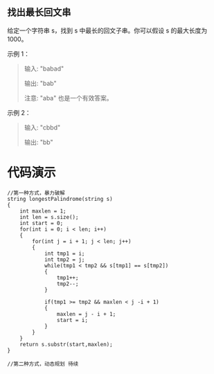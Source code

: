 ## 找出最长回文串 ##
给定一个字符串 s，找到 s 中最长的回文子串。你可以假设 s 的最大长度为 1000。

示例 1：
> 输入: "babad"
> 
> 输出: "bab"
> 
> 注意: "aba" 也是一个有效答案。

示例 2：

> 输入: "cbbd"
> 
> 输出: "bb"
# 代码演示 #

	//第一种方式，暴力破解
    string longestPalindrome(string s) 
    {
        int maxlen = 1;
        int len = s.size();
        int start = 0;
        for(int i = 0; i < len; i++)
        {
            for(int j = i + 1; j < len; j++)
            {
                int tmp1 = i;
                int tmp2 = j;
                while(tmp1 < tmp2 && s[tmp1] == s[tmp2])
                {
                    tmp1++;
                    tmp2--;
                }
                
                if(tmp1 >= tmp2 && maxlen < j -i + 1)
                {
                    maxlen = j - i + 1;
                    start = i;
                }
            }
        }
        return s.substr(start,maxlen);
    }
		
	//第二种方式，动态规划 待续


